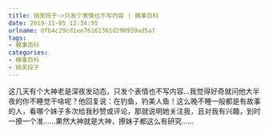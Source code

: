 ```yaml
---
title: 搞笑段子->只发个表情也不写内容 | 糗事百科
date: 2019-11-05 12:34:55
urlname: 0fb4c29cd1ee76161361d290959ad5af
tags: 
- 糗事百科
categories:
- 糗事百科
- 搞笑段子
---
```

这几天有个大神老是深夜发动态，只发个表情也不写内容…我觉得好奇就问他大半夜的你不睡觉干啥呢？他回复说：在钓鱼，钓美人鱼！这么晚不睡一般都是有故事的人，看哪个妹子多次给我秒赞或评论，那就说明她关注我，且对我有兴趣，到时一撩一个准……果然大神就是大神，撩妹子都这么有研究……


